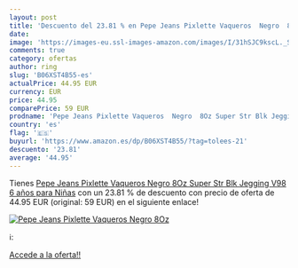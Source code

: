 ```yaml
---
layout: post
title: 'Descuento del 23.81 % en Pepe Jeans Pixlette Vaqueros  Negro  8Oz'
date: 
image: 'https://images-eu.ssl-images-amazon.com/images/I/31hSJC9kscL._SL200_.jpg'
comments: true
category: ofertas
author: ring
slug: 'B06XST4B55-es'
actualPrice: 44.95 EUR
currency: EUR
price: 44.95
comparePrice: 59 EUR
prodname: 'Pepe Jeans Pixlette Vaqueros  Negro  8Oz Super Str Blk Jegging V98   6 años para Niñas'
country: 'es'
flag: '🇪🇸'
buyurl: 'https://www.amazon.es/dp/B06XST4B55/?tag=tolees-21'
descuento: '23.81'
average: '44.95'
---
```


Tienes [Pepe Jeans Pixlette Vaqueros  Negro  8Oz Super Str Blk Jegging V98   6 años para Niñas](https://www.amazon.es/dp/B06XST4B55/?tag=tolees-21) con un 23.81 % de descuento con precio de oferta de 44.95 EUR (original: 59 EUR) en el siguiente enlace!

[![Pepe Jeans Pixlette Vaqueros  Negro  8Oz](https://images-eu.ssl-images-amazon.com/images/I/31hSJC9kscL._SL200_.jpg)](https://www.amazon.es/dp/B06XST4B55/?tag=tolees-21)

ℹ️:


[Accede a la oferta!!](https://www.amazon.es/dp/B06XST4B55/?tag=tolees-21)
